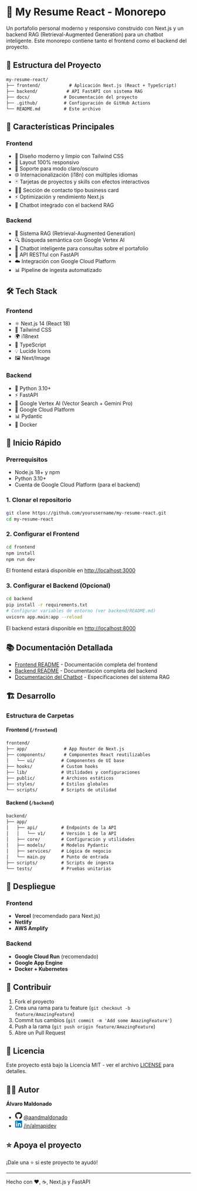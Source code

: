 # 🚀 My Resume React - Monorepo

Un portafolio personal moderno y responsivo construido con Next.js y un backend RAG (Retrieval-Augmented Generation) para un chatbot inteligente. Este monorepo contiene tanto el frontend como el backend del proyecto.

## 📁 Estructura del Proyecto

```
my-resume-react/
├── frontend/           # Aplicación Next.js (React + TypeScript)
├── backend/           # API FastAPI con sistema RAG
├── docs/             # Documentación del proyecto
├── .github/          # Configuración de GitHub Actions
└── README.md         # Este archivo
```

## 🎯 Características Principales

### Frontend
- 🎨 Diseño moderno y limpio con Tailwind CSS
- 📱 Layout 100% responsivo
- 🌙 Soporte para modo claro/oscuro
- 🌐 Internacionalización (i18n) con múltiples idiomas
- 🃏 Tarjetas de proyectos y skills con efectos interactivos
- 🧑‍💼 Sección de contacto tipo business card
- ⚡ Optimización y rendimiento Next.js
- 💬 Chatbot integrado con el backend RAG

### Backend
- 🤖 Sistema RAG (Retrieval-Augmented Generation)
- 🔍 Búsqueda semántica con Google Vertex AI
- 💬 Chatbot inteligente para consultas sobre el portafolio
- 🔐 API RESTful con FastAPI
- ☁️ Integración con Google Cloud Platform
- 📊 Pipeline de ingesta automatizado

## 🛠️ Tech Stack

### Frontend
- ⚛️ Next.js 14 (React 18)
- 🎨 Tailwind CSS
- 🌍 i18next
- 🦾 TypeScript
- 💡 Lucide Icons
- 🖼️ Next/Image

### Backend
- 🐍 Python 3.10+
- ⚡ FastAPI
- 🤖 Google Vertex AI (Vector Search + Gemini Pro)
- 🔐 Google Cloud Platform
- 📊 Pydantic
- 🐳 Docker

## 🚀 Inicio Rápido

### Prerrequisitos
- Node.js 18+ y npm
- Python 3.10+
- Cuenta de Google Cloud Platform (para el backend)

### 1. Clonar el repositorio
```bash
git clone https://github.com/yourusername/my-resume-react.git
cd my-resume-react
```

### 2. Configurar el Frontend
```bash
cd frontend
npm install
npm run dev
```

El frontend estará disponible en [http://localhost:3000](http://localhost:3000)

### 3. Configurar el Backend (Opcional)
```bash
cd backend
pip install -r requirements.txt
# Configurar variables de entorno (ver backend/README.md)
uvicorn app.main:app --reload
```

El backend estará disponible en [http://localhost:8000](http://localhost:8000)

## 📚 Documentación Detallada

- [Frontend README](./frontend/README.md) - Documentación completa del frontend
- [Backend README](./backend/README.md) - Documentación completa del backend
- [Documentación del Chatbot](./docs/chatbot-requeriments.md) - Especificaciones del sistema RAG

## 🏗️ Desarrollo

### Estructura de Carpetas

#### Frontend (`/frontend`)
```
frontend/
├── app/              # App Router de Next.js
├── components/       # Componentes React reutilizables
│   └── ui/          # Componentes de UI base
├── hooks/           # Custom hooks
├── lib/             # Utilidades y configuraciones
├── public/          # Archivos estáticos
├── styles/          # Estilos globales
└── scripts/         # Scripts de utilidad
```

#### Backend (`/backend`)
```
backend/
├── app/
│   ├── api/         # Endpoints de la API
│   │   └── v1/      # Versión 1 de la API
│   ├── core/        # Configuración y utilidades
│   ├── models/      # Modelos Pydantic
│   ├── services/    # Lógica de negocio
│   └── main.py      # Punto de entrada
├── scripts/         # Scripts de ingesta
└── tests/           # Pruebas unitarias
```

## 🚀 Despliegue

### Frontend
- **Vercel** (recomendado para Next.js)
- **Netlify**
- **AWS Amplify**

### Backend
- **Google Cloud Run** (recomendado)
- **Google App Engine**
- **Docker + Kubernetes**

## 🤝 Contribuir

1. Fork el proyecto
2. Crea una rama para tu feature (`git checkout -b feature/AmazingFeature`)
3. Commit tus cambios (`git commit -m 'Add some AmazingFeature'`)
4. Push a la rama (`git push origin feature/AmazingFeature`)
5. Abre un Pull Request

## 📄 Licencia

Este proyecto está bajo la Licencia MIT - ver el archivo [LICENSE](LICENSE) para detalles.

## 👨‍💻 Autor

**Álvaro Maldonado**
- <img src="https://raw.githubusercontent.com/devicons/devicon/master/icons/github/github-original.svg" alt="github" width="20" height="20"/> [@aandmaldonado](https://github.com/aandmaldonado)
- <img src="https://raw.githubusercontent.com/devicons/devicon/master/icons/linkedin/linkedin-original.svg" alt="linkedin" width="20" height="20"/> [/in/almapidev](https://linkedin.com/in/almapidev)

## ⭐ Apoya el proyecto

¡Dale una ⭐️ si este proyecto te ayudó!

---

Hecho con ❤️, ☕️, Next.js y FastAPI
